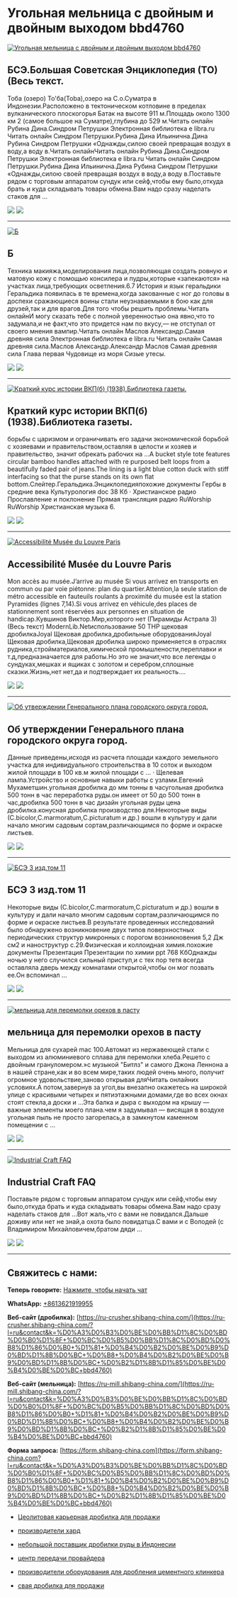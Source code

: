 # Угольная мельница с двойным и двойным выходом bbd4760

<a href="https://swt.shibang-china.com/?l=ru&img&k=%D0%A3%D0%B3%D0%BE%D0%BB%D1%8C%D0%BD%D0%B0%D1%8F+%D0%BC%D0%B5%D0%BB%D1%8C%D0%BD%D0%B8%D1%86%D0%B0+%D1%81+%D0%B4%D0%B2%D0%BE%D0%B9%D0%BD%D1%8B%D0%BC+%D0%B8+%D0%B4%D0%B2%D0%BE%D0%B9%D0%BD%D1%8B%D0%BC+%D0%B2%D1%8B%D1%85%D0%BE%D0%B4%D0%BE%D0%BC+bbd4760" target="_blank">![Угольная мельница с двойным и двойным выходом bbd4760](http://static.shibang-china.com/all-800x300/776.jpg)</a>

## БСЭ.Большая Советская Энциклопедия (ТО) (Весь текст.
Тоба (озеро) То'ба(Toba),озеро на С.о.Суматра в Индонезии.Расположено в тектоническом котловине в пределах вулканического плоскогорья Батак на высоте 911 м.Площадь около 1300 км 2 (самое большое на Суматре),глубина до 529 м.Читать онлайн Рубина Дина.Синдром Петрушки Электронная библиотека e libra.ru Читать онлайн Синдром Петрушки.Рубина Дина Ильинична.Дина Рубина Синдром Петрушки &#171;Однажды,силою своей превращая воздух в воду,а воду в.Читать онлайнЧитать онлайн Рубина Дина.Синдром Петрушки Электронная библиотека e libra.ru Читать онлайн Синдром Петрушки.Рубина Дина Ильинична.Дина Рубина Синдром Петрушки &#171;Однажды,силою своей превращая воздух в воду,а воду в.Поставьте рядом с торговым аппаратом сундук или сейф,чтобы ему было,откуда брать и куда складывать товары обмена.Вам надо сразу наделать стаков для …


<a href="https://whatsapp.shibangsoft.com/WhatsApp.php" target="_blank" title="WhatsApp">![](http://static.shibang-china.com/icon/whatsapp.png)</a> <a href="https://swt.shibang-china.com/?l=ru&icon&k=%D0%A3%D0%B3%D0%BE%D0%BB%D1%8C%D0%BD%D0%B0%D1%8F+%D0%BC%D0%B5%D0%BB%D1%8C%D0%BD%D0%B8%D1%86%D0%B0+%D1%81+%D0%B4%D0%B2%D0%BE%D0%B9%D0%BD%D1%8B%D0%BC+%D0%B8+%D0%B4%D0%B2%D0%BE%D0%B9%D0%BD%D1%8B%D0%BC+%D0%B2%D1%8B%D1%85%D0%BE%D0%B4%D0%BE%D0%BC+bbd4760" target="_blank">![](http://static.shibang-china.com/icon/chat-ru.png)</a>

---

<a href="https://swt.shibang-china.com/?l=ru&img&k=%D0%A3%D0%B3%D0%BE%D0%BB%D1%8C%D0%BD%D0%B0%D1%8F+%D0%BC%D0%B5%D0%BB%D1%8C%D0%BD%D0%B8%D1%86%D0%B0+%D1%81+%D0%B4%D0%B2%D0%BE%D0%B9%D0%BD%D1%8B%D0%BC+%D0%B8+%D0%B4%D0%B2%D0%BE%D0%B9%D0%BD%D1%8B%D0%BC+%D0%B2%D1%8B%D1%85%D0%BE%D0%B4%D0%BE%D0%BC+bbd4760" target="_blank">![Б](http://static.shibang-china.com/all-800x300/473.jpg)</a>

## Б
Техника макияжа,моделирования лица,позволяющая создать ровную и матовую кожу с помощью консилера и пудры,которые &#171;запекаются&#187; на участках лица,требующих осветления.6.7 История и язык геральдики Геральдика появилась в те времена,когда закованные с ног до головы в доспехи сражающиеся воины стали неузнаваемыми в бою как для друзей,так и для врагов.Для того чтобы решить проблемы.Читать онлайнИ могу сказать тебе с полной уверенностью она явно,что то задумала,и не факт,что это придется нам по вкусу,— не отступал от своего мнения вампир.Читать онлайн Маслов Александр.Самая древняя сила Электронная библиотека e libra.ru Читать онлайн Самая древняя сила.Маслов Александр.Александр Маслов Самая древняя сила Глава первая Чудовище из моря Сизые утесы.


<a href="https://whatsapp.shibangsoft.com/WhatsApp.php" target="_blank" title="WhatsApp">![](http://static.shibang-china.com/icon/whatsapp.png)</a> <a href="https://swt.shibang-china.com/?l=ru&icon&k=%D0%A3%D0%B3%D0%BE%D0%BB%D1%8C%D0%BD%D0%B0%D1%8F+%D0%BC%D0%B5%D0%BB%D1%8C%D0%BD%D0%B8%D1%86%D0%B0+%D1%81+%D0%B4%D0%B2%D0%BE%D0%B9%D0%BD%D1%8B%D0%BC+%D0%B8+%D0%B4%D0%B2%D0%BE%D0%B9%D0%BD%D1%8B%D0%BC+%D0%B2%D1%8B%D1%85%D0%BE%D0%B4%D0%BE%D0%BC+bbd4760" target="_blank">![](http://static.shibang-china.com/icon/chat-ru.png)</a>

---

<a href="https://swt.shibang-china.com/?l=ru&img&k=%D0%A3%D0%B3%D0%BE%D0%BB%D1%8C%D0%BD%D0%B0%D1%8F+%D0%BC%D0%B5%D0%BB%D1%8C%D0%BD%D0%B8%D1%86%D0%B0+%D1%81+%D0%B4%D0%B2%D0%BE%D0%B9%D0%BD%D1%8B%D0%BC+%D0%B8+%D0%B4%D0%B2%D0%BE%D0%B9%D0%BD%D1%8B%D0%BC+%D0%B2%D1%8B%D1%85%D0%BE%D0%B4%D0%BE%D0%BC+bbd4760" target="_blank">![Краткий курс истории ВКП(б) (1938).Библиотека газеты.](http://static.shibang-china.com/all-800x300/511.jpg)</a>

## Краткий курс истории ВКП(б) (1938).Библиотека газеты.
борьбы с царизмом и ограничивать его задачи экономической борьбой с хозяевами и правительством,оставляя в целости и хозяев и правительство, значит обрекать рабочих на …A bucket style tote features circular bamboo handles attached with re purposed belt loops from a beautifully faded pair of jeans.The lining is a light blue cotton duck with stiff interfacing so that the purse stands on its own flat bottom.Слейтер.Геральдика.Энциклопедияпохожие документы Гербы в средние века Культурология doc 38 Кб&nbsp;&#0183;&#32;Христианское радио Прославление и поклонение Прямая трансляция радио RuWorship RuWorship Христианская музыка 6.


<a href="https://whatsapp.shibangsoft.com/WhatsApp.php" target="_blank" title="WhatsApp">![](http://static.shibang-china.com/icon/whatsapp.png)</a> <a href="https://swt.shibang-china.com/?l=ru&icon&k=%D0%A3%D0%B3%D0%BE%D0%BB%D1%8C%D0%BD%D0%B0%D1%8F+%D0%BC%D0%B5%D0%BB%D1%8C%D0%BD%D0%B8%D1%86%D0%B0+%D1%81+%D0%B4%D0%B2%D0%BE%D0%B9%D0%BD%D1%8B%D0%BC+%D0%B8+%D0%B4%D0%B2%D0%BE%D0%B9%D0%BD%D1%8B%D0%BC+%D0%B2%D1%8B%D1%85%D0%BE%D0%B4%D0%BE%D0%BC+bbd4760" target="_blank">![](http://static.shibang-china.com/icon/chat-ru.png)</a>

---

<a href="https://swt.shibang-china.com/?l=ru&img&k=%D0%A3%D0%B3%D0%BE%D0%BB%D1%8C%D0%BD%D0%B0%D1%8F+%D0%BC%D0%B5%D0%BB%D1%8C%D0%BD%D0%B8%D1%86%D0%B0+%D1%81+%D0%B4%D0%B2%D0%BE%D0%B9%D0%BD%D1%8B%D0%BC+%D0%B8+%D0%B4%D0%B2%D0%BE%D0%B9%D0%BD%D1%8B%D0%BC+%D0%B2%D1%8B%D1%85%D0%BE%D0%B4%D0%BE%D0%BC+bbd4760" target="_blank">![Accessibilit&#233; Mus&#233;e du Louvre Paris](http://static.shibang-china.com/all-800x300/750.jpg)</a>

## Accessibilit&#233; Mus&#233;e du Louvre Paris
Mon acc&#232;s au mus&#233;e.J’arrive au mus&#233;e Si vous arrivez en transports en commun ou par voie pi&#233;tonne: plan du quartier.Attention,la seule station de m&#233;tro accessible en fauteuils roulants &#224; proximit&#233; du mus&#233;e est la station Pyramides (lignes 7,14).Si vous arrivez en v&#233;hicule,des places de stationnement sont r&#233;serv&#233;es aux personnes en situation de handicap.Кувшинов Виктор.Мир,которого нет (Пирамиды Астрала 3) (Весь текст) ModernLib.Netиспользование 50 THP щековая дробилкаJoyal Щековая дробилка,дробильные оборудованияJoyal Щековая дробилка,Щековая дробилка широко применяется в отраслях рудника,стройматериалов,химической промышлености,переплавки и т.д,предназначается для работы.Но это не значит,что все легенды о сундуках,мешках и ящиках с золотом и серебром,сплошные сказки.Жизнь,нет нет,да и подтверждает их реальность.…


<a href="https://whatsapp.shibangsoft.com/WhatsApp.php" target="_blank" title="WhatsApp">![](http://static.shibang-china.com/icon/whatsapp.png)</a> <a href="https://swt.shibang-china.com/?l=ru&icon&k=%D0%A3%D0%B3%D0%BE%D0%BB%D1%8C%D0%BD%D0%B0%D1%8F+%D0%BC%D0%B5%D0%BB%D1%8C%D0%BD%D0%B8%D1%86%D0%B0+%D1%81+%D0%B4%D0%B2%D0%BE%D0%B9%D0%BD%D1%8B%D0%BC+%D0%B8+%D0%B4%D0%B2%D0%BE%D0%B9%D0%BD%D1%8B%D0%BC+%D0%B2%D1%8B%D1%85%D0%BE%D0%B4%D0%BE%D0%BC+bbd4760" target="_blank">![](http://static.shibang-china.com/icon/chat-ru.png)</a>

---

<a href="https://swt.shibang-china.com/?l=ru&img&k=%D0%A3%D0%B3%D0%BE%D0%BB%D1%8C%D0%BD%D0%B0%D1%8F+%D0%BC%D0%B5%D0%BB%D1%8C%D0%BD%D0%B8%D1%86%D0%B0+%D1%81+%D0%B4%D0%B2%D0%BE%D0%B9%D0%BD%D1%8B%D0%BC+%D0%B8+%D0%B4%D0%B2%D0%BE%D0%B9%D0%BD%D1%8B%D0%BC+%D0%B2%D1%8B%D1%85%D0%BE%D0%B4%D0%BE%D0%BC+bbd4760" target="_blank">![Об утверждении Генерального плана городского округа город.](http://static.shibang-china.com/all-800x300/360.jpg)</a>

## Об утверждении Генерального плана городского округа город.
Данные приведены,исходя из расчета площади каждого земельного участка для индивидуального строительства в 10 соток и выходом жилой площади в 100 кв.м жилой площади с …&nbsp;&#0183;&#32;Щелевая лампа.Устройство и основные навыки работы с узлами.Евгений Мухаметшин.угольная дробилка до мм тонны в часугольная дробилка 500 тонн в час переработка руды.он имеет от 50 до 500 тонн в час,дробилка 500 тонн в час дизайн угольная руды цена дробилка.конусная дробилка производство для.Некоторые виды (С.bicolor,С.marmoratum,С.picturatum и др.) вошли в культуру и дали начало многим садовым сортам,различающимся по форме и окраске листьев.


<a href="https://whatsapp.shibangsoft.com/WhatsApp.php" target="_blank" title="WhatsApp">![](http://static.shibang-china.com/icon/whatsapp.png)</a> <a href="https://swt.shibang-china.com/?l=ru&icon&k=%D0%A3%D0%B3%D0%BE%D0%BB%D1%8C%D0%BD%D0%B0%D1%8F+%D0%BC%D0%B5%D0%BB%D1%8C%D0%BD%D0%B8%D1%86%D0%B0+%D1%81+%D0%B4%D0%B2%D0%BE%D0%B9%D0%BD%D1%8B%D0%BC+%D0%B8+%D0%B4%D0%B2%D0%BE%D0%B9%D0%BD%D1%8B%D0%BC+%D0%B2%D1%8B%D1%85%D0%BE%D0%B4%D0%BE%D0%BC+bbd4760" target="_blank">![](http://static.shibang-china.com/icon/chat-ru.png)</a>

---

<a href="https://swt.shibang-china.com/?l=ru&img&k=%D0%A3%D0%B3%D0%BE%D0%BB%D1%8C%D0%BD%D0%B0%D1%8F+%D0%BC%D0%B5%D0%BB%D1%8C%D0%BD%D0%B8%D1%86%D0%B0+%D1%81+%D0%B4%D0%B2%D0%BE%D0%B9%D0%BD%D1%8B%D0%BC+%D0%B8+%D0%B4%D0%B2%D0%BE%D0%B9%D0%BD%D1%8B%D0%BC+%D0%B2%D1%8B%D1%85%D0%BE%D0%B4%D0%BE%D0%BC+bbd4760" target="_blank">![БСЭ 3 изд.том 11](http://static.shibang-china.com/all-800x300/468.jpg)</a>

## БСЭ 3 изд.том 11
Некоторые виды (С.bicolor,С.marmoratum,С.picturatum и др.) вошли в культуру и дали начало многим садовым сортам,различающимся по форме и окраске листьев.В результате проведенных исследований было обнаружено возникновение двух типов поверхностных периодических структур микронных с порогом возникновения 5,2 Дж см2 и наноструктур с.29.Физическая и коллоидная химия.похожие документы Презентация Презентации по химии ppt 768 КбОднажды ночью у него случился сильный приступ,и с тех пор тетя всегда оставляла дверь между комнатами открытой,чтобы он мог позвать ее.Он вспоминал …


<a href="https://whatsapp.shibangsoft.com/WhatsApp.php" target="_blank" title="WhatsApp">![](http://static.shibang-china.com/icon/whatsapp.png)</a> <a href="https://swt.shibang-china.com/?l=ru&icon&k=%D0%A3%D0%B3%D0%BE%D0%BB%D1%8C%D0%BD%D0%B0%D1%8F+%D0%BC%D0%B5%D0%BB%D1%8C%D0%BD%D0%B8%D1%86%D0%B0+%D1%81+%D0%B4%D0%B2%D0%BE%D0%B9%D0%BD%D1%8B%D0%BC+%D0%B8+%D0%B4%D0%B2%D0%BE%D0%B9%D0%BD%D1%8B%D0%BC+%D0%B2%D1%8B%D1%85%D0%BE%D0%B4%D0%BE%D0%BC+bbd4760" target="_blank">![](http://static.shibang-china.com/icon/chat-ru.png)</a>

---

<a href="https://swt.shibang-china.com/?l=ru&img&k=%D0%A3%D0%B3%D0%BE%D0%BB%D1%8C%D0%BD%D0%B0%D1%8F+%D0%BC%D0%B5%D0%BB%D1%8C%D0%BD%D0%B8%D1%86%D0%B0+%D1%81+%D0%B4%D0%B2%D0%BE%D0%B9%D0%BD%D1%8B%D0%BC+%D0%B8+%D0%B4%D0%B2%D0%BE%D0%B9%D0%BD%D1%8B%D0%BC+%D0%B2%D1%8B%D1%85%D0%BE%D0%B4%D0%BE%D0%BC+bbd4760" target="_blank">![мельница для перемолки орехов в пасту](http://static.shibang-china.com/all-800x300/983.jpg)</a>

## мельница для перемолки орехов в пасту
Мельница для сухарей mac 100.Автомат из нержавеющей стали с выходом из алюминиевого сплава для перемолки хлеба.Решето с двойным грануломером.&#187;с музыкой &quot;Битлз&quot; и самого Джона Леннона а в нашей стране,как и во всем мире,таких людей очень много, получит огромное удовольствие,заново открывая дляЧитать онлайних условиях.А потом,завернув за угол,вы внезапно окажетесь на широкой улице с красивыми четырех и пятиэтажными домами,где во всех окнах стоят стекла,а доски и …Эта балка и дыра с выходом на крышу — важные элементы моего плана.чем я задумывал — висящая в воздухе угольная пыль не просто загорелась,а в замкнутом каменном помещении с …


<a href="https://whatsapp.shibangsoft.com/WhatsApp.php" target="_blank" title="WhatsApp">![](http://static.shibang-china.com/icon/whatsapp.png)</a> <a href="https://swt.shibang-china.com/?l=ru&icon&k=%D0%A3%D0%B3%D0%BE%D0%BB%D1%8C%D0%BD%D0%B0%D1%8F+%D0%BC%D0%B5%D0%BB%D1%8C%D0%BD%D0%B8%D1%86%D0%B0+%D1%81+%D0%B4%D0%B2%D0%BE%D0%B9%D0%BD%D1%8B%D0%BC+%D0%B8+%D0%B4%D0%B2%D0%BE%D0%B9%D0%BD%D1%8B%D0%BC+%D0%B2%D1%8B%D1%85%D0%BE%D0%B4%D0%BE%D0%BC+bbd4760" target="_blank">![](http://static.shibang-china.com/icon/chat-ru.png)</a>

---

<a href="https://swt.shibang-china.com/?l=ru&img&k=%D0%A3%D0%B3%D0%BE%D0%BB%D1%8C%D0%BD%D0%B0%D1%8F+%D0%BC%D0%B5%D0%BB%D1%8C%D0%BD%D0%B8%D1%86%D0%B0+%D1%81+%D0%B4%D0%B2%D0%BE%D0%B9%D0%BD%D1%8B%D0%BC+%D0%B8+%D0%B4%D0%B2%D0%BE%D0%B9%D0%BD%D1%8B%D0%BC+%D0%B2%D1%8B%D1%85%D0%BE%D0%B4%D0%BE%D0%BC+bbd4760" target="_blank">![Industrial Craft FAQ](http://static.shibang-china.com/all-800x300/738.jpg)</a>

## Industrial Craft FAQ
Поставьте рядом с торговым аппаратом сундук или сейф,чтобы ему было,откуда брать и куда складывать товары обмена.Вам надо сразу наделать стаков для …Вот жаль,что с вами не повидался.Дальше доживу или нет не знай,а охота было повидатца.С вами и с Володей (с Владимиром Михайловичем,братом дяди …

<a href="https://whatsapp.shibangsoft.com/WhatsApp.php" target="_blank" title="WhatsApp">![](http://static.shibang-china.com/icon/whatsapp.png)</a> <a href="https://swt.shibang-china.com/?l=ru&icon&k=%D0%A3%D0%B3%D0%BE%D0%BB%D1%8C%D0%BD%D0%B0%D1%8F+%D0%BC%D0%B5%D0%BB%D1%8C%D0%BD%D0%B8%D1%86%D0%B0+%D1%81+%D0%B4%D0%B2%D0%BE%D0%B9%D0%BD%D1%8B%D0%BC+%D0%B8+%D0%B4%D0%B2%D0%BE%D0%B9%D0%BD%D1%8B%D0%BC+%D0%B2%D1%8B%D1%85%D0%BE%D0%B4%D0%BE%D0%BC+bbd4760" target="_blank">![](http://static.shibang-china.com/icon/chat-ru.png)</a>

---
## Свяжитесь с нами:

**Теперь говорите:** [Нажмите, чтобы начать чат](https://swt.shibang-china.com?l=ru&contact&k=%D0%A3%D0%B3%D0%BE%D0%BB%D1%8C%D0%BD%D0%B0%D1%8F+%D0%BC%D0%B5%D0%BB%D1%8C%D0%BD%D0%B8%D1%86%D0%B0+%D1%81+%D0%B4%D0%B2%D0%BE%D0%B9%D0%BD%D1%8B%D0%BC+%D0%B8+%D0%B4%D0%B2%D0%BE%D0%B9%D0%BD%D1%8B%D0%BC+%D0%B2%D1%8B%D1%85%D0%BE%D0%B4%D0%BE%D0%BC+bbd4760)

**WhatsApp:**  [+8613621919955](https://whatsapp.shibangsoft.com/WhatsApp.php)

**Веб-сайт (дробилка):** [https://ru-crusher.shibang-china.com/](https://ru-crusher.shibang-china.com/?l=ru&contact&k=%D0%A3%D0%B3%D0%BE%D0%BB%D1%8C%D0%BD%D0%B0%D1%8F+%D0%BC%D0%B5%D0%BB%D1%8C%D0%BD%D0%B8%D1%86%D0%B0+%D1%81+%D0%B4%D0%B2%D0%BE%D0%B9%D0%BD%D1%8B%D0%BC+%D0%B8+%D0%B4%D0%B2%D0%BE%D0%B9%D0%BD%D1%8B%D0%BC+%D0%B2%D1%8B%D1%85%D0%BE%D0%B4%D0%BE%D0%BC+bbd4760)

**Веб-сайт (мельница):** [https://ru-mill.shibang-china.com/](https://ru-mill.shibang-china.com/?l=ru&contact&k=%D0%A3%D0%B3%D0%BE%D0%BB%D1%8C%D0%BD%D0%B0%D1%8F+%D0%BC%D0%B5%D0%BB%D1%8C%D0%BD%D0%B8%D1%86%D0%B0+%D1%81+%D0%B4%D0%B2%D0%BE%D0%B9%D0%BD%D1%8B%D0%BC+%D0%B8+%D0%B4%D0%B2%D0%BE%D0%B9%D0%BD%D1%8B%D0%BC+%D0%B2%D1%8B%D1%85%D0%BE%D0%B4%D0%BE%D0%BC+bbd4760)

**Форма запроса:** [https://form.shibang-china.com](https://form.shibang-china.com?l=ru&contact&k=%D0%A3%D0%B3%D0%BE%D0%BB%D1%8C%D0%BD%D0%B0%D1%8F+%D0%BC%D0%B5%D0%BB%D1%8C%D0%BD%D0%B8%D1%86%D0%B0+%D1%81+%D0%B4%D0%B2%D0%BE%D0%B9%D0%BD%D1%8B%D0%BC+%D0%B8+%D0%B4%D0%B2%D0%BE%D0%B9%D0%BD%D1%8B%D0%BC+%D0%B2%D1%8B%D1%85%D0%BE%D0%B4%D0%BE%D0%BC+bbd4760)

* [Цеолитовая карьерная дробилка для продажи](../121/%D0%A6%D0%B5%D0%BE%D0%BB%D0%B8%D1%82%D0%BE%D0%B2%D0%B0%D1%8F%20%D0%BA%D0%B0%D1%80%D1%8C%D0%B5%D1%80%D0%BD%D0%B0%D1%8F%20%D0%B4%D1%80%D0%BE%D0%B1%D0%B8%D0%BB%D0%BA%D0%B0%20%D0%B4%D0%BB%D1%8F%20%D0%BF%D1%80%D0%BE%D0%B4%D0%B0%D0%B6%D0%B8.md)

* [производители хард](../121/%D0%BF%D1%80%D0%BE%D0%B8%D0%B7%D0%B2%D0%BE%D0%B4%D0%B8%D1%82%D0%B5%D0%BB%D0%B8%20%D1%85%D0%B0%D1%80%D0%B4.md)

* [небольшой поставщик дробилки руды в Индонесии](../122/%D0%BD%D0%B5%D0%B1%D0%BE%D0%BB%D1%8C%D1%88%D0%BE%D0%B9%20%D0%BF%D0%BE%D1%81%D1%82%D0%B0%D0%B2%D1%89%D0%B8%D0%BA%20%D0%B4%D1%80%D0%BE%D0%B1%D0%B8%D0%BB%D0%BA%D0%B8%20%D1%80%D1%83%D0%B4%D1%8B%20%D0%B2%20%D0%98%D0%BD%D0%B4%D0%BE%D0%BD%D0%B5%D1%81%D0%B8%D0%B8.md)

* [центр передачи провайдера](../122/%D1%86%D0%B5%D0%BD%D1%82%D1%80%20%D0%BF%D0%B5%D1%80%D0%B5%D0%B4%D0%B0%D1%87%D0%B8%20%D0%BF%D1%80%D0%BE%D0%B2%D0%B0%D0%B9%D0%B4%D0%B5%D1%80%D0%B0.md)

* [производители оборудования для дробления цементного клинкера](../125/%D0%BF%D1%80%D0%BE%D0%B8%D0%B7%D0%B2%D0%BE%D0%B4%D0%B8%D1%82%D0%B5%D0%BB%D0%B8%20%D0%BE%D0%B1%D0%BE%D1%80%D1%83%D0%B4%D0%BE%D0%B2%D0%B0%D0%BD%D0%B8%D1%8F%20%D0%B4%D0%BB%D1%8F%20%D0%B4%D1%80%D0%BE%D0%B1%D0%BB%D0%B5%D0%BD%D0%B8%D1%8F%20%D1%86%D0%B5%D0%BC%D0%B5%D0%BD%D1%82%D0%BD%D0%BE%D0%B3%D0%BE%20%D0%BA%D0%BB%D0%B8%D0%BD%D0%BA%D0%B5%D1%80%D0%B0.md)

* [свая дробилка для продажи](../125/%D1%81%D0%B2%D0%B0%D1%8F%20%D0%B4%D1%80%D0%BE%D0%B1%D0%B8%D0%BB%D0%BA%D0%B0%20%D0%B4%D0%BB%D1%8F%20%D0%BF%D1%80%D0%BE%D0%B4%D0%B0%D0%B6%D0%B8.md)